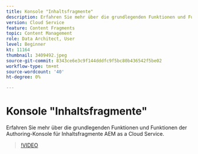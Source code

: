 ```yaml
---
title: Konsole "Inhaltsfragmente"
description: Erfahren Sie mehr über die grundlegenden Funktionen und Funktionen der Authoring-Konsole für Inhaltsfragmente AEM as a Cloud Service.
version: Cloud Service
feature: Content Fragments
topic: Content Management
role: Data Architect, User
level: Beginner
kt: 11164
thumbnail: 3409492.jpeg
source-git-commit: 8343ce6e3c9f144dddfc9f5bc80b436542f5be02
workflow-type: tm+mt
source-wordcount: '40'
ht-degree: 0%

---
```



# Konsole &quot;Inhaltsfragmente&quot;

Erfahren Sie mehr über die grundlegenden Funktionen und Funktionen der Authoring-Konsole für Inhaltsfragmente AEM as a Cloud Service.

>[!VIDEO](https://video.tv.adobe.com/v/3409492/?quality=12&learn=on)
